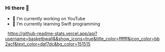 ### Hi there 👋

- 🔭 I’m currently working on YouTube
- 🌱 I’m currently learning Swift programming

  https://github-readme-stats.vercel.app/api?username=basketbwall&&show_icons=true&title_color=ffffff&icon_color=bb2acf&text_color=daf7dc&bg_color=151515
